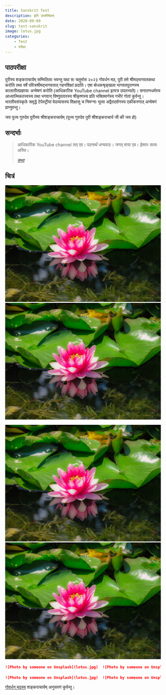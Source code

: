 ```yaml
---
title: Sanskrit Test
description: इति उपशीर्षकम्
date: 2020-09-09
slug: test-sanskrit
image: lotus.jpg
categories:
    - Test
    - परीक्षा
---
```


## पाठपरीक्षा

पुरीस्य शङ्कराचार्यम् सम्मिलिताः भवन्तु यथा सः चतुर्मास २०२३ गोवर्धन मठ, पुरी तमे श्रीमद्भागवतकथा करोति तथा वर्षे पवित्रश्रीमद्भागवतात् गहनशिक्षां प्रदाति। एषा बोधकश्रृङ्खला भागवतपुराणस्य कालातीतप्रज्ञायाः अन्वेषणं करोति (आधिकारिक YouTube channel इत्यत्र उपलभ्यते)। सनातनधर्मस्य आध्यात्मिकतत्त्वस्य तथा भगवान् विष्णुवतारस्य श्रीकृष्णस्य प्रति भक्तिमार्गस्य गभीरं गोतां कुर्वन्तु। भारतीयसंस्कृतेः समृद्धे टेपेस्ट्रीयां वेदव्यासस्य शिक्षासु च निमग्नाः भूत्वा अद्वैतदर्शनस्य एकीकरणात् अन्वेषणं प्राप्नुवन्तु।
 
जय पूज्य गुरुदेव पुरीस्य श्रीशङ्कराचार्यम् (पूज्य गुरुदेव पुरी श्रीशङ्कराचार्य जी की जय हो)

## सन्दर्भाः

> आधिकारिक YouTube channel
> तत् एव। पठनार्थं धन्यवादः।
> जगत् माया एव।
> ईश्वरः सत्यः अस्ति।
> 
> *[कथा](https://www.youtube.com/watch?v=3sPrEbU1-W4)*

## चित्रं

![Photo by Gilles Seguin on Unsplash](lotus.jpg)  ![Photo by Gilles Seguin on Unsplash](lotus.jpg)

![Photo by Gilles Seguin on Unsplash](lotus.jpg)  ![Photo by Gilles Seguin on Unsplash](lotus.jpg)

```markdown
![Photo by someone on Unsplash](lotus.jpg)  ![Photo by someone on Unsplash](lotus.jpg)

![Photo by someone on Unsplash](lotus.jpg)  ![Photo by someone on Unsplash](lotus.jpg)
```

[गोवर्धन मठस्य](https://play.google.com/store/apps/details?id=org.govardhanmath.app) शङ्कराचार्यम् अनुसरणं कुर्वन्तु।
